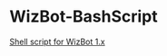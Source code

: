 # WizBot-BashScript
[Shell script for WizBot 1.x](http://wizbot.readthedocs.io/en/latest/guides/Linux%20Guide/)